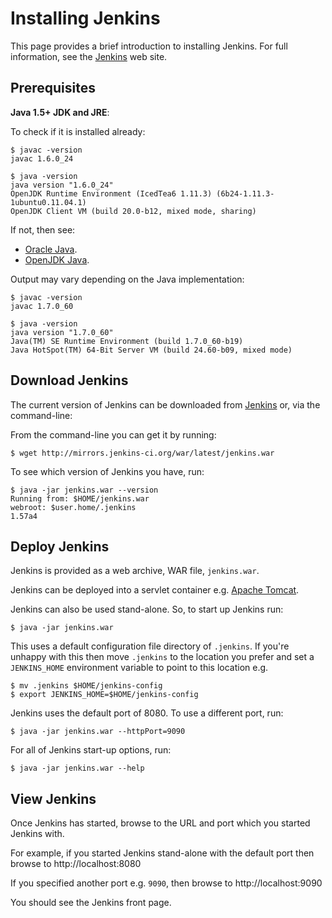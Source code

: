 Installing Jenkins
=================

This page provides a brief introduction to installing Jenkins. For full information, see the  [Jenkins](http://jenkins-ci.org) web site.

Prerequisites
-------------

**Java 1.5+ JDK and JRE**:

To check if it is installed already:

```
$ javac -version
javac 1.6.0_24

$ java -version
java version "1.6.0_24"
OpenJDK Runtime Environment (IcedTea6 1.11.3) (6b24-1.11.3-1ubuntu0.11.04.1)
OpenJDK Client VM (build 20.0-b12, mixed mode, sharing)
```

If not, then see:

* [Oracle Java](http://www.oracle.com/technetwork/java/javase/overview/index.html).
* [OpenJDK Java](http://openjdk.java.net/).

Output may vary depending on the Java implementation:

```
$ javac -version
javac 1.7.0_60

$ java -version
java version "1.7.0_60"
Java(TM) SE Runtime Environment (build 1.7.0_60-b19)
Java HotSpot(TM) 64-Bit Server VM (build 24.60-b09, mixed mode)
```

Download Jenkins
----------------

The current version of Jenkins can be downloaded from [Jenkins](http://jenkins-ci.org) or, via the command-line:

From the command-line you can get it by running:

```
$ wget http://mirrors.jenkins-ci.org/war/latest/jenkins.war
```

To see which version of Jenkins you have, run:

```
$ java -jar jenkins.war --version
Running from: $HOME/jenkins.war
webroot: $user.home/.jenkins
1.57a4
```

Deploy Jenkins
--------------

Jenkins is provided as a web archive, WAR file, `jenkins.war`.

Jenkins can be deployed into a servlet container e.g. [Apache Tomcat](http://tomcat.apache.org/). 

Jenkins can also be used stand-alone. So, to start up Jenkins run:

```
$ java -jar jenkins.war
```

This uses a default configuration file directory of `.jenkins`. If you're unhappy with this then move `.jenkins` to the location you prefer and set a `JENKINS_HOME` environment variable to point to this location e.g.

```
$ mv .jenkins $HOME/jenkins-config
$ export JENKINS_HOME=$HOME/jenkins-config
```

Jenkins uses the default port of 8080. To use a different port, run:

```
$ java -jar jenkins.war --httpPort=9090
```

For all of Jenkins start-up options, run:

```
$ java -jar jenkins.war --help
```

View Jenkins
------------

Once Jenkins has started, browse to the URL and port which you started Jenkins with.

For example, if you started Jenkins stand-alone with the default port then browse to http://localhost:8080

If you specified another port e.g. `9090`, then browse to http://localhost:9090

You should see the Jenkins front page.
